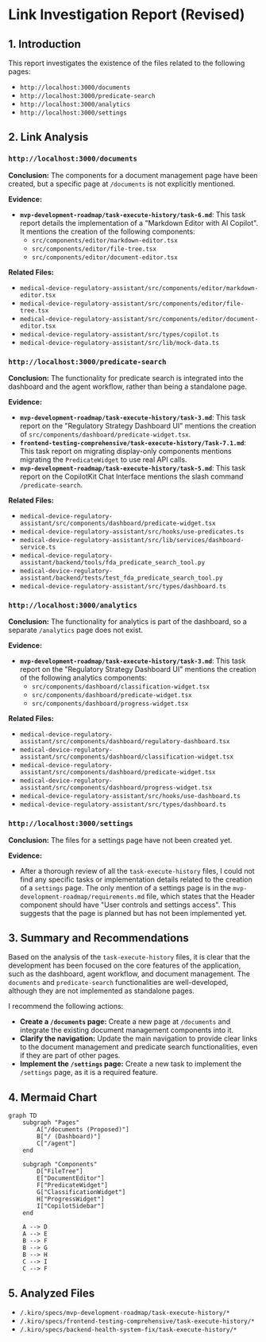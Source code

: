 # Link Investigation Report (Revised)

## 1. Introduction

This report investigates the existence of the files related to the following pages:

*   `http://localhost:3000/documents`
*   `http://localhost:3000/predicate-search`
*   `http://localhost:3000/analytics`
*   `http://localhost:3000/settings`

## 2. Link Analysis

### `http://localhost:3000/documents`

**Conclusion:** The components for a document management page have been created, but a specific page at `/documents` is not explicitly mentioned.

**Evidence:**

*   **`mvp-development-roadmap/task-execute-history/task-6.md`**: This task report details the implementation of a "Markdown Editor with AI Copilot". It mentions the creation of the following components:
    *   `src/components/editor/markdown-editor.tsx`
    *   `src/components/editor/file-tree.tsx`
    *   `src/components/editor/document-editor.tsx`

**Related Files:**

*   `medical-device-regulatory-assistant/src/components/editor/markdown-editor.tsx`
*   `medical-device-regulatory-assistant/src/components/editor/file-tree.tsx`
*   `medical-device-regulatory-assistant/src/components/editor/document-editor.tsx`
*   `medical-device-regulatory-assistant/src/types/copilot.ts`
*   `medical-device-regulatory-assistant/src/lib/mock-data.ts`

### `http://localhost:3000/predicate-search`

**Conclusion:** The functionality for predicate search is integrated into the dashboard and the agent workflow, rather than being a standalone page.

**Evidence:**

*   **`mvp-development-roadmap/task-execute-history/task-3.md`**: This task report on the "Regulatory Strategy Dashboard UI" mentions the creation of `src/components/dashboard/predicate-widget.tsx`.
*   **`frontend-testing-comprehensive/task-execute-history/Task-7.1.md`**: This task report on migrating display-only components mentions migrating the `PredicateWidget` to use real API calls.
*   **`mvp-development-roadmap/task-execute-history/task-5.md`**: This task report on the CopilotKit Chat Interface mentions the slash command `/predicate-search`.

**Related Files:**

*   `medical-device-regulatory-assistant/src/components/dashboard/predicate-widget.tsx`
*   `medical-device-regulatory-assistant/src/hooks/use-predicates.ts`
*   `medical-device-regulatory-assistant/src/lib/services/dashboard-service.ts`
*   `medical-device-regulatory-assistant/backend/tools/fda_predicate_search_tool.py`
*   `medical-device-regulatory-assistant/backend/tests/test_fda_predicate_search_tool.py`
*   `medical-device-regulatory-assistant/src/types/dashboard.ts`

### `http://localhost:3000/analytics`

**Conclusion:** The functionality for analytics is part of the dashboard, so a separate `/analytics` page does not exist.

**Evidence:**

*   **`mvp-development-roadmap/task-execute-history/task-3.md`**: This task report on the "Regulatory Strategy Dashboard UI" mentions the creation of the following analytics components:
    *   `src/components/dashboard/classification-widget.tsx`
    *   `src/components/dashboard/predicate-widget.tsx`
    *   `src/components/dashboard/progress-widget.tsx`

**Related Files:**

*   `medical-device-regulatory-assistant/src/components/dashboard/regulatory-dashboard.tsx`
*   `medical-device-regulatory-assistant/src/components/dashboard/classification-widget.tsx`
*   `medical-device-regulatory-assistant/src/components/dashboard/predicate-widget.tsx`
*   `medical-device-regulatory-assistant/src/components/dashboard/progress-widget.tsx`
*   `medical-device-regulatory-assistant/src/hooks/use-dashboard.ts`
*   `medical-device-regulatory-assistant/src/types/dashboard.ts`

### `http://localhost:3000/settings`

**Conclusion:** The files for a settings page have not been created yet.

**Evidence:**

*   After a thorough review of all the `task-execute-history` files, I could not find any specific tasks or implementation details related to the creation of a `settings` page. The only mention of a settings page is in the `mvp-development-roadmap/requirements.md` file, which states that the Header component should have "User controls and settings access". This suggests that the page is planned but has not been implemented yet.

## 3. Summary and Recommendations

Based on the analysis of the `task-execute-history` files, it is clear that the development has been focused on the core features of the application, such as the dashboard, agent workflow, and document management. The `documents` and `predicate-search` functionalities are well-developed, although they are not implemented as standalone pages.

I recommend the following actions:

*   **Create a `/documents` page:** Create a new page at `/documents` and integrate the existing document management components into it.
*   **Clarify the navigation:** Update the main navigation to provide clear links to the document management and predicate search functionalities, even if they are part of other pages.
*   **Implement the `/settings` page:** Create a new task to implement the `/settings` page, as it is a required feature.

## 4. Mermaid Chart

```mermaid
graph TD
    subgraph "Pages"
        A["/documents (Proposed)"]
        B["/ (Dashboard)"]
        C["/agent"]
    end

    subgraph "Components"
        D["FileTree"]
        E["DocumentEditor"]
        F["PredicateWidget"]
        G["ClassificationWidget"]
        H["ProgressWidget"]
        I["CopilotSidebar"]
    end

    A --> D
    A --> E
    B --> F
    B --> G
    B --> H
    C --> I
    C --> F
```

## 5. Analyzed Files

*   `/.kiro/specs/mvp-development-roadmap/task-execute-history/*`
*   `/.kiro/specs/frontend-testing-comprehensive/task-execute-history/*`
*   `/.kiro/specs/backend-health-system-fix/task-execute-history/*`
